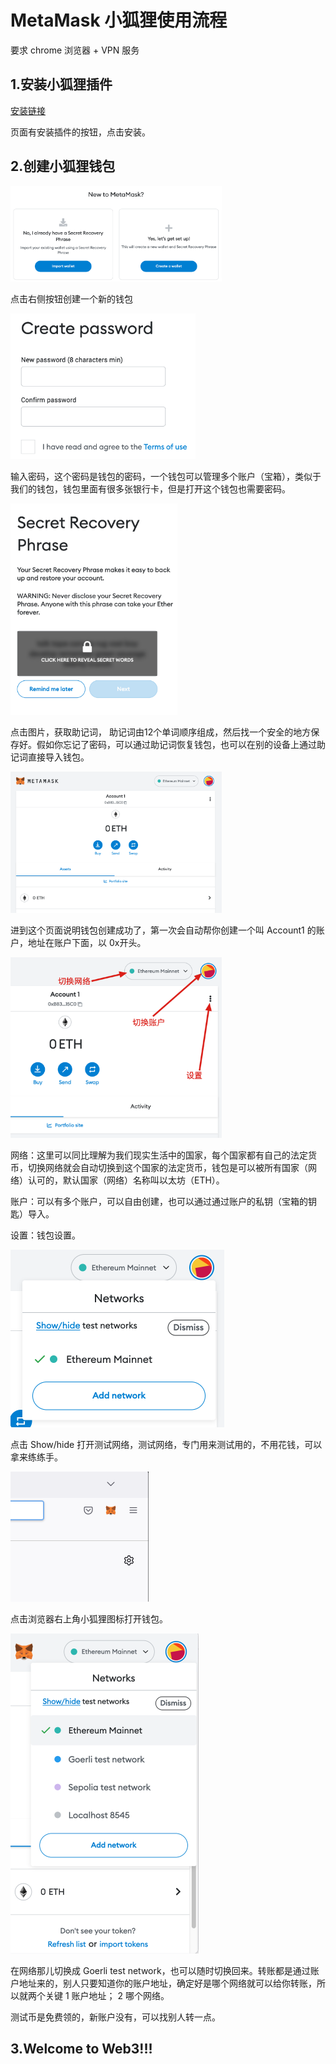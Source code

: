 # MetaMask 小狐狸使用流程

要求 chrome 浏览器 + VPN 服务



## 1.安装小狐狸插件

[安装链接](https://chrome.google.com/webstore/detail/metamask/nkbihfbeogaeaoehlefnkodbefgpgknn?utm_source=chrome-ntp-icon)

页面有安装插件的按钮，点击安装。



## 2.创建小狐狸钱包

<img src="../assets/Pasted Graphic 1.png" alt="Pasted Graphic 1.png" style="zoom: 33%;" />

点击右侧按钮创建一个新的钱包



<img src="../assets/Pasted Graphic 2.png" alt="Pasted Graphic 2.png" style="zoom: 33%;" />

输入密码，这个密码是钱包的密码，一个钱包可以管理多个账户（宝箱），类似于我们的钱包，钱包里面有很多张银行卡，但是打开这个钱包也需要密码。



<img src="../assets/Pasted Graphic 3.png" alt="Pasted Graphic 3.png" style="zoom: 33%;" />

点击图片，获取助记词， 助记词由12个单词顺序组成，然后找一个安全的地方保存好。假如你忘记了密码，可以通过助记词恢复钱包，也可以在别的设备上通过助记词直接导入钱包。



<img src="../assets/Pasted Graphic 4.png" alt="Pasted Graphic 4.png" style="zoom: 33%;" />

进到这个页面说明钱包创建成功了，第一次会自动帮你创建一个叫 Account1 的账户，地址在账户下面，以 0x开头。



<img src="../assets/Pasted Graphic 5.png" alt="Pasted Graphic 5.png" style="zoom: 33%;" />

网络：这里可以同比理解为我们现实生活中的国家，每个国家都有自己的法定货币，切换网络就会自动切换到这个国家的法定货币，钱包是可以被所有国家（网络）认可的，默认国家（网络）名称叫以太坊（ETH）。

账户：可以有多个账户，可以自由创建，也可以通过通过账户的私钥（宝箱的钥匙）导入。

设置：钱包设置。



<img src="../assets/Pasted Graphic 6.png" alt="Pasted Graphic 6.png" style="zoom:50%;" />

点击 Show/hide 打开测试网络，测试网络，专门用来测试用的，不用花钱，可以拿来练练手。



<img src="../assets/Pasted Graphic 8.png" alt="Pasted Graphic 8.png" style="zoom:50%;" />

点击浏览器右上角小狐狸图标打开钱包。



<img src="../assets/Pasted Graphic 9.png" alt="Pasted Graphic 9.png" style="zoom:50%;" />

在网络那儿切换成 Goerli test network，也可以随时切换回来。转账都是通过账户地址来的，别人只要知道你的账户地址，确定好是哪个网络就可以给你转账，所以就两个关键 1 账户地址； 2 哪个网络。

测试币是免费领的，新账户没有，可以找别人转一点。



## 3.Welcome to Web3!!!